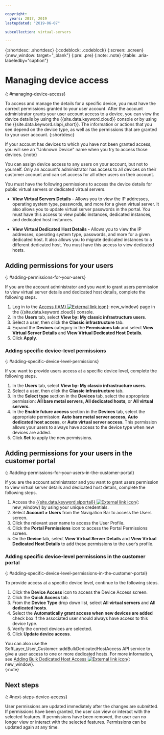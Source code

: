 ```yaml
---

copyright:
  years: 2017, 2019
lastupdated: "2019-06-07"

subcollection: virtual-servers

---
```


{:shortdesc: .shortdesc}
{:codeblock: .codeblock}
{:screen: .screen}
{:new_window: target="_blank"}
{:pre: .pre}
{:note: .note}
{:table: .aria-labeledby="caption"}


# Managing device access
{: #managing-device-access}

To access and manage the details for a specific device, you must have the correct permissions granted to your user account.  After the account administrator grants your user account access to a device, you can view the device details by using the {{site.data.keyword.cloud}} console or by using the {{site.data.keyword.slapi_short}}. The information or actions that you see depend on the device type, as well as the permissions that are granted to your user account.
{:shortdesc}

If your account has devices to which you have not been granted access, you will see an "Unknown Device" name when you try to access those devices.
{:note}

You can assign device access to any users on your account, but not to yourself. Only an account's administrator has access to all devices on their customer account and can set access for all other users on their account. 

You must have the following permissions to access the device details for public virtual servers or dedicated virtual servers.

* **View Virtual Servers Details** - Allows you to view the IP addresses, operating system type, passwords, and more for a given virtual server.  It also allows you to update virtual server passwords in the portal. You must have this access to view public instances, dedicated instances, and dedicated host instances.

* **View Virtual Dedicated Host Details** - Allows you to view the IP addresses, operating system type, passwords, and more for a given dedicated host.  It also allows you to migrate dedicated instances to a different dedicated host. You must have this access to view dedicated hosts.


## Adding permissions for your users
{: #adding-permissions-for-your-users}

If you are the account administrator and you want to grant users permission to view virtual server details and dedicated host details, complete the following steps.

1. Log in to the [Access (IAM) ![External link icon](../icons/launch-glyph.svg "External link icon")](https://cloud.ibm.com/iam#/users){: new_window} page in the {{site.data.keyword.cloud}} console. 
2. In the **Users** tab, select **View by: My classic infrastructure users**.
3. Select a user, then click the **Classic infrastructure** tab.
4. Expand the **Devices** category in the **Permissions tab** and select **View Virtual Server Details** and **View Virtual Dedicated Host Details**.
5. Click **Apply**.

### Adding specific device-level permissions
{: #adding-specific-device-level-permissions}

If you want to provide users access at a specific device level, complete the following steps.

1. In the **Users** tab, select **View by: My classic infrastructure users**. 
2. Select a user, then click the **Classic infrastructure** tab.
3. In the **Select type** section in the **Devices** tab, select the appropriate permission: **All bare metal servers**, **All dedicated hosts**, or **All virtual servers**. 
4. In the **Enable future access** section in the **Devices** tab, select the appropriate permission: **Auto bare metal server access**, **Auto dedicated host access**, or **Auto virtual server access**. This permission allows your users to always have access to the device type when new devices are added.
5. Click **Set** to apply the new permissions.

## Adding permissions for your users in the customer portal
{: #adding-permissions-for-your-users-in-the-customer-portal}

If you are the account administrator and you want to grant users permission to view virtual server details and dedicated host details, complete the following steps.

1. Access the [{{site.data.keyword.slportal}} ![External link icon](../icons/launch-glyph.svg "External link icon")](https://control.softlayer.com/){: new_window} by using your unique credentials.
2. Select **Account > Users** from the Navigation Bar to access the Users screen.
3. Click the relevant user name to access the User Profile.
4. Click the **Portal Permissions** icon to access the Portal Permissions screen.
5. On the **Device** tab, select **View Virtual Server Details** and **View Virtual Dedicated Host Details** to add these permissions to the user’s profile.

### Adding specific device-level permissions in the customer portal
{: #adding-specific-device-level-permissions-in-the-customer-portal}

To provide access at a specific device level, continue to the following steps.

1. Click the **Device Access** icon to access the Device Access screen.
2. Click the **Quick Access** tab. 
3. From the **Device Type** drop down list, select **All virtual servers** and **All dedicated hosts**.
4. Select the **Automatically grant access when new devices are added** check box if the associated user should always have access to this device type.
5. Verify the correct devices are selected.
6. Click **Update device access**.

You can also use the SoftLayer_User_Customer::addBulkDedicatedHostAccess API service to give a user access to one or more dedicated hosts. For more information, see [Adding Bulk Dedicated Host Access ![External link icon](../icons/launch-glyph.svg "External link icon")](https://softlayer.github.io/reference/services/SoftLayer_User_Customer/addBulkDedicatedHostAccess/){: new_window}.  
{:note}

## Next steps
{: #next-steps-device-access}

User permissions are updated immediately after the changes are submitted. If permissions have been granted, the user can view or interact with the selected features. If permissions have been removed, the user can no longer view or interact with the selected features. Permissions can be updated again at any time.

